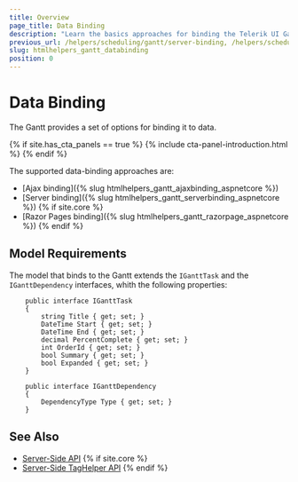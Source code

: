 ```yaml
---
title: Overview
page_title: Data Binding
description: "Learn the basics approaches for binding the Telerik UI Gantt component for {{ site.framework }}."
previous_url: /helpers/scheduling/gantt/server-binding, /helpers/scheduling/gantt/binding
slug: htmlhelpers_gantt_databinding
position: 0
---
```


# Data Binding

The Gantt provides a set of options for binding it to data.

{% if site.has_cta_panels == true %}
{% include cta-panel-introduction.html %}
{% endif %}

The supported data-binding approaches are:

* [Ajax binding]({% slug htmlhelpers_gantt_ajaxbinding_aspnetcore %})
* [Server binding]({% slug htmlhelpers_gantt_serverbinding_aspnetcore %})
{% if site.core %}
* [Razor Pages binding]({% slug htmlhelpers_gantt_razorpage_aspnetcore %})
{% endif %}

## Model Requirements

The model that binds to the Gantt extends the `IGanttTask` and the `IGanttDependency` interfaces, whith the following properties: 

```IGanttTask
    public interface IGanttTask
    {
        string Title { get; set; }
        DateTime Start { get; set; }
        DateTime End { get; set; }
        decimal PercentComplete { get; set; }
        int OrderId { get; set; }
        bool Summary { get; set; }
        bool Expanded { get; set; }
    }
```

```IGanttDependency
    public interface IGanttDependency
    {
        DependencyType Type { get; set; }
    }
```

## See Also

* [Server-Side API](/api/gantt)
{% if site.core %}
* [Server-Side TagHelper API](/api/taghelpers/gantt)
{% endif %}
